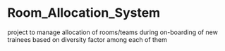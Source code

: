 # Room_Allocation_System
project to manage allocation of rooms/teams during on-boarding of new trainees based on diversity factor among each of them
